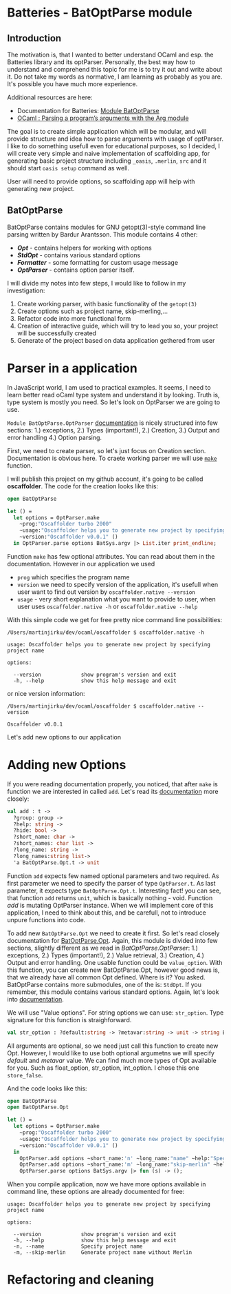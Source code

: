 # Batteries - BatOptParse module
## Introduction

The motivation is, that I wanted to better understand OCaml and esp. the Batteries library and its optParser. Personally, the best way how to understand and comprehend this topic for me is to try it out and write about it. Do not take my words as normative, I am learning as probably as you are. It's possible you have much more experience.

Additional resources are here:
 - Documentation for Batteries: [Module BatOptParse](https://ocaml-batteries-team.github.io/batteries-included/hdoc2/BatOptParse.html)
 - [OCaml : Parsing a program’s arguments with the Arg module](http://scylardor.fr/2013/10/14/ocaml-parsing-a-programs-arguments-with-the-arg-module/)

 The goal is to create simple application which will be modular, and will provide structure and idea how to parse arguments with usage of optParser. I like to do something usefull even for educational purposes, so I decided, I will create very simple and naive implementation of scaffolding app, for generating basic project structure including `_oasis`, `.merlin`, `src` and it should start `oasis setup` command as well.

 User will need to provide options, so scaffolding app will help with generating new project.

## BatOptParse

BatOptParse contains modules for GNU getopt(3)-style command line parsing written by Bardur Arantsson. This module contains 4 other:

 - **_Opt_** - contains helpers for working with options
 - **_StdOpt_** - contains various standard options
 - **_Formatter_** - some formatting for custom usage message
 - **_OptParser_** - contains option parser itself.

I will divide my notes into few steps, I would like to follow in my investigation:
 1. Create working parser, with basic functionality of the `getopt(3)`
 2. Create options such as project name, skip-merling,...
 3. Refactor code into more functional form
 4. Creation of interactive guide, which will try to lead you so, your project will be successfully created
 5. Generate of the project based on data application gethered from user

# Parser in a application

 In JavaScript world, I am used to practical examples. It seems, I need to learn better read oCaml type system and understand it by looking. Truth is, type system is mostly you need. So let's look on OptParser we are going to use.

 `Module BatOptParse.OptParser` [documentation](https://ocaml-batteries-team.github.io/batteries-included/hdoc2/BatOptParse.OptParser.html) is nicely structured into few sections: 1.) exceptions, 2.) Types (important!), 2.) Creation, 3.) Output and error handling 4.) Option parsing.

 First, we need to create parser, so let's just focus on Creation section. Documentation is obvious here. To craete working parser we will use [`make`](https://ocaml-batteries-team.github.io/batteries-included/hdoc2/BatOptParse.OptParser.html#VALmake) function.

I will publish this project on my github account, it's going to be called **oscaffolder**. The code for the creation looks like this:

```ocaml
open BatOptParse

let () =
  let options = OptParser.make
    ~prog:"Oscaffolder turbo 2000"
    ~usage:"Oscaffolder helps you to generate new project by specifying project name"
    ~version:"Oscaffolder v0.0.1" ()
  in OptParser.parse options BatSys.argv |> List.iter print_endline;
```

Function `make` has few optional attributes. You can read about them in the documentation. However in our application we used
  - `prog` which specifies the program name
  - `version` we need to specify version of the application, it's usefull when user want to find out version by `oscaffolder.native --version`
  - `usage` - very short explanation what you want to provide to user, when user uses `oscaffolder.native -h` or `oscaffolder.native --help`

With this simple code we get for free pretty nice command line possibilities:

```
/Users/martinjirku/dev/ocaml/oscaffolder $ oscaffolder.native -h

usage: Oscaffolder helps you to generate new project by specifying project name

options:

  --version             show program's version and exit
  -h, --help            show this help message and exit
```

or nice version information:

```
/Users/martinjirku/dev/ocaml/oscaffolder $ oscaffolder.native --version

Oscaffolder v0.0.1
```

Let's add new options to our application

# Adding new Options

If you were reading documentation properly, you noticed, that after `make` is function we are interested in called `add`. Let's read its [documentation](https://ocaml-batteries-team.github.io/batteries-included/hdoc2/BatOptParse.OptParser.html#VALadd) more closely:

```ocaml
val add : t ->
  ?group: group ->
  ?help: string ->
  ?hide: bool ->
  ?short_name: char ->
  ?short_names: char list ->
  ?long_name: string ->
  ?long_names:string list->
  'a BatOptParse.Opt.t -> unit
```

Function `add` expects few named optional parameters and two required. As first parameter we need to specify the  parser of type `OptParser.t`. As last parameter, it expects type `BatOptParse.Opt.t`.
Interesting fact! you can see, that function `add` returns `unit`, which is basically nothing - void. Function _add_ is mutating OptParser instance. When we will implement core of this application, I need to think about this, and be carefull, not to introduce unpure functions into code.

To add new `BatOptParse.Opt` we need to create it first. So let's read closely documentation for [BatOptParse.Opt](https://ocaml-batteries-team.github.io/batteries-included/hdoc2/BatOptParse.Opt.html). Again, this module is divided into few sections, slightly different as we read in _BatOptParse.OptParser_: 1.) exceptions, 2.) Types (important!), 2.) Value retrieval, 3.) Creation, 4.) Output and error handling. One usable function could be `value_option`. With this function, you can create new BatOptParse.Opt, however good news is, that we already have all common Opt defined. Where is it? You asked. BatOptParse contains more submodules, one of the is: `StdOpt`. If you remember, this module contains various standard options. Again, let's look into [documentation](https://ocaml-batteries-team.github.io/batteries-included/hdoc2/BatOptParse.StdOpt.html).

We will use "Value options". For string options we can use: `str_option`. Type signature for this function is straighforward. 
```ocaml
val str_option : ?default:string -> ?metavar:string -> unit -> string BatOptParse.Opt.t
```

All arguments are optional, so we need just call this function to create new Opt. However, I would like to use both optional argumetns we will specify _default_ and _metavar_ value. We can find much more types of Opt available for you. Such as float_option, str_option, int_option. I chose this one `store_false`.

And the code looks like this:

```ocaml
open BatOptParse
open BatOptParse.Opt

let () =
  let options = OptParser.make
    ~prog:"Oscaffolder turbo 2000"
    ~usage:"Oscaffolder helps you to generate new project by specifying project name"
    ~version:"Oscaffolder v0.0.1" ()
  in
    OptParser.add options ~short_name:'n' ~long_name:"name" ~help:"Specify project name" @@ StdOpt.str_option ~default:("/") ~metavar:"" ();
    OptParser.add options ~short_name:'m' ~long_name:"skip-merlin" ~help:"Generate project name without Merlin" @@ StdOpt.store_false ();
    OptParser.parse options BatSys.argv |> fun (s) -> ();
```

When you compile application, now we have more options available in command line, these options are already documented for free:

```
usage: Oscaffolder helps you to generate new project by specifying project name

options:

  --version             show program's version and exit
  -h, --help            show this help message and exit
  -n, --name            Specify project name
  -m, --skip-merlin     Generate project name without Merlin
```

# Refactoring and cleaning